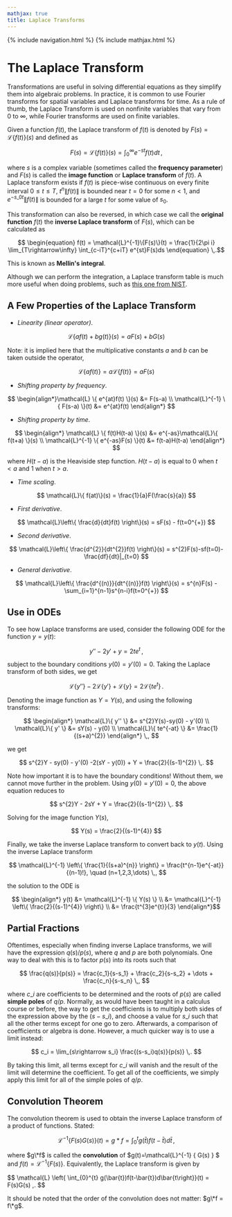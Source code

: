 ```yaml
---
mathjax: true
title: Laplace Transforms
---
```

{% include navigation.html %}
{% include mathjax.html %}

# The Laplace Transform

Transformations are useful in solving differential equations as they simplify them into algebraic problems. In practice, it is common to use Fourier transforms for spatial variables and Laplace transforms for time. As a rule of thumb, the Laplace Transform is used on nonfinite variables that vary from $0$ to $\infty$, while Fourier transforms are used on finite variables.

Given a function $f(t)$, the Laplace transform of $f(t)$ is denoted by $F(s) = \mathcal{L}\{f(t)\}(s)$ and defined as

$$ \begin{equation} F(s) = \mathcal{L}\{f(t)\}(s) = \int_{0}^{\infty} e^{-st}f(t)dt \end{equation} \,, $$

where $s$ is a complex variable (sometimes called the **frequency parameter**) and $F(s)$ is called the **image function** or **Laplace transform** of $f(t)$. A Laplace transform exists if $f(t)$ is piece-wise continuous on every finite interval $0 \leq t \leq T$, $t^{n}\|f(t)\|$ is bounded near $t=0$ for some $n<1$, and $e^{-s\_{0}t}\|f(t)\|$ is bounded for a large $t$ for some value of $s_{0}$.

This transformation can also be reversed, in which case we call the **original function** $f(t)$ the **inverse Laplace transform** of $F(s)$, which can be calculated as

$$ \begin{equation} f(t) = \mathcal{L}^{-1}\{F(s)\}(t) = \frac{1}{2\pi i} \lim_{T\rightarrow\infty} \int_{c-iT}^{c+iT} e^{st}F(s)ds \end{equation} \,.$$

This is known as **Mellin's integral**. 

Although we can perform the integration, a Laplace transform table is much more useful when doing problems, such as [this one from NIST](https://dlmf.nist.gov/1.14#T4).

## A Few Properties of the Laplace Transform

- _Linearity (linear operator)_. 

$$ \mathcal{L}\{ af(t)+bg(t) \}(s) = aF(s)+bG(s) $$

Note: it is implied here that the multiplicative constants $a$ and $b$ can be taken outside the operator,

$$ \mathcal{L}\{ af(t) \} = a \mathcal{L}\{ f(t) \} = aF(s) $$

- _Shifting property by frequency_. 

$$ \begin{align*}\mathcal{L} \{ e^{at}f(t) \}(s) &= F(s-a) \\ \mathcal{L}^{-1} \{ F(s-a) \}(t) &= e^{at}f(t) \end{align*} $$

- _Shifting property by time_. 

$$ \begin{align*} \mathcal{L} \{ f(t)H(t-a) \}(s) &= e^{-as}\mathcal{L}\{ f(t+a) \}(s) \\ \mathcal{L}^{-1} \{ e^{-as}F(s) \}(t) &= f(t-a)H(t-a) \end{align*} $$

where $H(t-a)$ is the Heaviside step function. $H(t-a)$ is equal to 0 when $t<a$ and 1 when $t>a$.

- _Time scaling_.

$$ \mathcal{L}\{ f(at)\}(s) = \frac{1}{a}F(\frac{s}{a}) $$

- _First derivative_.

$$ \mathcal{L}\left\{ \frac{d}{dt}f(t) \right\}(s) = sF(s) - f(t=0^{+}) $$

- _Second derivative_.

$$ \mathcal{L}\left\{ \frac{d^{2}}{dt^{2}}f(t) \right\}(s) = s^{2}F(s)-sf(t=0)-\frac{df}{dt}|_{t=0} $$

- _General derivative_.

$$ \mathcal{L}\left\{ \frac{d^{(n)}}{dt^{(n)}}f(t) \right\}(s) = s^{n}F(s) - \sum_{i=1}^{n-1}s^{n-i}f(t=0^{+})  $$

## Use in ODEs

To see how Laplace transforms are used, consider the following ODE for the function $y=y(t)$:

$$ y'' - 2y' + y = 2te^{t} \,, $$

subject to the boundary conditions $y(0)=y'(0)=0$. Taking the Laplace transform of both sides, we get

$$ \mathcal{L}\{ y'' \} - 2\mathcal{L}\{ y' \} + \mathcal{L}\{ y \} = 2 \mathcal{L}\{ te^{t} \} \,. $$

Denoting the image function as $Y=Y(s)$, and using the following transforms:

$$ \begin{align*} \mathcal{L}\{ y'' \} &= s^{2}Y(s)-sy(0) - y'(0) \\ \mathcal{L}\{ y' \} &= sY(s) - y(0) \\ \mathcal{L}\{ te^{-at} \} &= \frac{1}{(s+a)^{2}} \end{align*} \,, $$

we get

$$ s^{2}Y - sy(0) - y'(0) -2(sY - y(0)) + Y = \frac{2}{(s-1)^{2}} \,. $$

Note how important it is to have the boundary conditions! Without them, we cannot move further in the problem. Using $y(0)=y'(0)=0$, the above equation reduces to

$$ s^{2}Y - 2sY + Y = \frac{2}{(s-1)^{2}} \,. $$

Solving for the image function $Y(s)$, 

$$ Y(s) = \frac{2}{(s-1)^{4}} $$

Finally, we take the inverse Laplace transform to convert back to $y(t)$. Using the inverse Laplace transform

$$ \mathcal{L}^{-1} \left\{ \frac{1}{(s+a)^{n}} \right\} = \frac{t^{n-1}e^{-at}}{(n-1)!}, \quad (n=1,2,3,\dots) \,, $$

the solution to the ODE is

$$ \begin{align*} y(t) &= \mathcal{L}^{-1} \{ Y(s) \} \\ &= \mathcal{L}^{-1} \left\{ \frac{2}{(s-1)^{4}} \right\} \\ &= \frac{t^{3}e^{t}}{3} \end{align*}$$

## Partial Fractions

Oftentimes, especially when finding inverse Laplace transforms, we will have the expression $q(s)/p(s)$, where $q$ and $p$ are both polynomials. One way to deal with this is to factor $p(s)$ into its roots such that 

$$ \frac{q(s)}{p(s)} = \frac{c_1}{s-s_1} + \frac{c_2}{s-s_2} + \dots + \frac{c_n}{s-s_n} \,, $$

where $c\_i$ are coefficients to be determined and the roots of $p(s)$ are called **simple poles** of $q/p$. Normally, as would have been taught in a calculus course or before, the way to get the coefficients is to multiply both sides of the expression above by the $(s-s\_i)$, and choose a value for $s\_i$ such that all the other terms except for one go to zero. Afterwards, a comparison of coefficients or algebra is done. However, a much quicker way is to use a limit instead:

$$ c_i = \lim_{s\rightarrow s_i} \frac{(s-s_i)q(s)}{p(s)} \,. $$

By taking this limit, all terms except for $c\_i$ will vanish and the result of the limit will determine the coefficient. To get all of the coefficients, we simply apply this limit for all of the simple poles of $q/p$.

## Convolution Theorem

The convolution theorem is used to obtain the inverse Laplace transform of a product of functions. Stated:

$$ \mathcal{L}^{-1} \{ F(s)G(s) \}(t) = g * f = \int_{0}^{t} g(\bar{t})f(t-\bar{t})d\bar{t} \,, $$

where $g\*f$ is called the **convolution** of $g(t)=\mathcal{L}^{-1} \{ G(s) \} $ and $f(t)=\mathcal{L}^{-1} \{ F(s) \}$. Equivalently, the Laplace transform is given by

$$ \mathcal{L} \left\{ \int_{0}^{t} g(\bar{t})f(t-\bar{t})d\bar{t\right\}\}(t) = F(s)G(s)  \,. $$

It should be noted that the order of the convolution does not matter: $g\*f = f\*g$.


